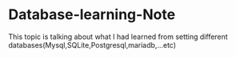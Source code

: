 # Database-learning-Note
This topic is talking about what I had learned from setting different databases(Mysql,SQLite,Postgresql,mariadb,...etc)
